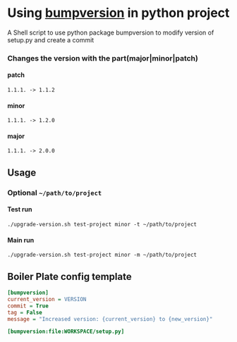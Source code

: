 # Using [bumpversion](https://pypi.python.org/pypi/bumpversion) in python project
A Shell script to use python package bumpversion to modify version of setup.py and create a commit  


### Changes the version with the part(major|minor|patch)
#### patch 
```1.1.1. -> 1.1.2```
#### minor
```1.1.1. -> 1.2.0```
#### major 
```1.1.1. -> 2.0.0```


## Usage

### Optional ```~/path/to/project```
#### Test run
```./upgrade-version.sh test-project minor -t ~/path/to/project```
#### Main run
```./upgrade-version.sh test-project minor -m ~/path/to/project```




## Boiler Plate config template

```cfg
[bumpversion]
current_version = VERSION
commit = True
tag = False
message = "Increased version: {current_version} to {new_version}"

[bumpversion:file:WORKSPACE/setup.py]
```
